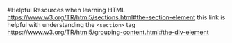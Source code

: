 #Helpful Resources when learning HTML
https://www.w3.org/TR/html5/sections.html#the-section-element this link is helpful with understanding the `<section>` tag
https://www.w3.org/TR/html5/grouping-content.html#the-div-element
